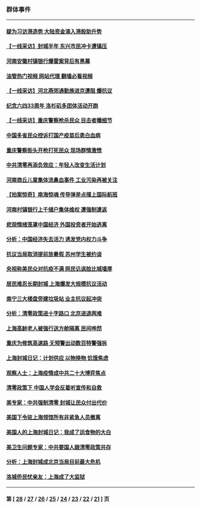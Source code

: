 ### 群体事件
---
#### [疑为习访港造势 大陆资金涌入港股助升势](../../pages/ncid279/n13756127.md?06131245) 
#### [【一线采访】封城半年 东兴市民冲卡遭镇压](../../pages/ncid279/n13754277.md?06131245) 
#### [河南安徽村镇银行爆雷案背后有黑幕](../../pages/ncid279/n13754230.md?06131245) 
#### [油管热门视频 网站代理 翻墙必看视频](http://209.222.30.114:81/youtube.html?06131245)
#### [【一线采访】河北燕郊通勤族进京遭阻 爆抗议](../../pages/ncid279/n13749999.md?06131245) 
#### [纪念六四33周年 洛杉矶多团体活动开跑](../../pages/ncid279/n13749760.md?06131245) 
#### [【一线采访】重庆警察枪杀民众 目击者曝细节](../../pages/ncid279/n13749360.md?06131245) 
#### [中国多省民众控诉打国产疫苗后患白血病](../../pages/ncid279/n13748740.md?06131245) 
#### [重庆警察街头开枪打死民众 现场群情激愤](../../pages/ncid279/n13749070.md?06131245) 
#### [中共清零再添负效应：年轻人改变生活计划](../../pages/ncid279/n13748102.md?06131245) 
#### [河南商丘儿童集体流鼻血事件 工业污染再被关注](../../pages/ncid279/n13747065.md?06131245) 
#### [【拍案惊奇】南海惊魂 传导弹差点撞上国际航班](../../pages/ncid279/n13746784.md?06131245) 
#### [河南村镇银行上千储户集体维权 遭强制遣返](../../pages/ncid279/n13743906.md?06131245) 
#### [悲观情绪笼罩中国经济 外国投资者开始逃离](../../pages/ncid279/n13743825.md?06131245) 
#### [分析：中国经济失去活力 诱发党内权力斗争](../../pages/ncid279/n13740219.md?06131245) 
#### [抗议当局取消提前放暑假 苏州学生被约谈](../../pages/ncid279/n13738981.md?06131245) 
#### [央视称美民众对抗疫不满 网民讥讽脸比城墙厚](../../pages/ncid279/n13738685.md?06131245) 
#### [居民难忍长期封城 上海爆发大规模抗议活动](../../pages/ncid279/n13724894.md?06131245) 
#### [南宁三大楼盘旁建垃圾站 业主抗议起冲突](../../pages/ncid279/n13723244.md?06131245) 
#### [分析：清零政策进十字路口 北京进退两难](../../pages/ncid279/n13722760.md?06131245) 
#### [上海高龄老人被强行送方舱隔离 民间哗然](../../pages/ncid279/n13717318.md?06131245) 
#### [重庆为修筑高速路 无预警出动数百特警强拆](../../pages/ncid279/n13716893.md?06131245) 
#### [上海封城日记：计划供应 以物换物 饥饿焦虑](../../pages/ncid279/n13715646.md?06131245) 
#### [观察人士：上海疫情成中共二十大博弈焦点](../../pages/ncid279/n13713349.md?06131245) 
#### [清零政策下 中国人学会反着听宣传和自救](../../pages/ncid279/n13711002.md?06131245) 
#### [美专家：中共强制清零 封城让民众付出代价](../../pages/ncid279/n13709482.md?06131245) 
#### [美国下令驻上海领馆所有非紧急人员撤离](../../pages/ncid279/n13709373.md?06131245) 
#### [美国人的上海封城日记：我成了运食物的大白](../../pages/ncid279/n13707573.md?06131245) 
#### [美卫生问题专家：中共要国人跟清零政策共存](../../pages/ncid279/n13705925.md?06131245) 
#### [分析：上海封城成北京当局目前最大危机](../../pages/ncid279/n13702771.md?06131245) 
#### [洛城侨民忧亲友：上海成了大监狱](../../pages/ncid279/n13693937.md?06131245) 

---
#### 第 [ [28](./28.md?06131245) / [27](./27.md?06131245) / [26](./26.md?06131245) / [25](./25.md?06131245) / [24](./24.md?06131245) / [23](./23.md?06131245) / [22](./22.md?06131245) / [21](./21.md?06131245) ] 页
